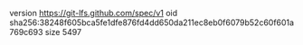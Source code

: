version https://git-lfs.github.com/spec/v1
oid sha256:38248f605bca5fe1dfe876fd4dd650da211ec8eb0f6079b52c60f601a769c693
size 5497
